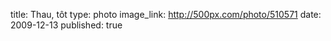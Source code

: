 title: Thau, tôt
type: photo
image_link: http://500px.com/photo/510571
date: 2009-12-13
published: true


